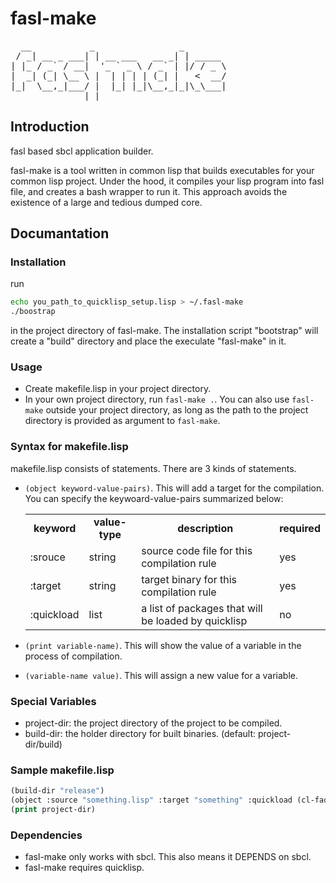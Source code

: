 fasl-make
=========
<pre>
  __           _                _        
 / _| __ _ ___| | __ ___   __ _| | _____ 
| |_ / _` / __|  '_ ` _ \ / _` | |/ / _ \
|  _| (_| \__ \ |  | | | | (_| |   <  __/
|_|  \__,_|___/ |  |_| |_|\__,_|_|\_\___|
              |_|                         
</pre>

## Introduction

fasl based sbcl application builder.

fasl-make is a tool written in common lisp that builds executables for your common lisp project. Under the hood, it compiles your lisp program into fasl file, and creates a bash wrapper to run it. This approach avoids the existence of a large and tedious dumped core.

## Documantation

### Installation

run 
```bash
echo you_path_to_quicklisp_setup.lisp > ~/.fasl-make
./boostrap
```
in the project directory of fasl-make. The installation script "bootstrap" will create a "build" directory and place the execulate "fasl-make" in it.

### Usage

- Create makefile.lisp in your project directory.
- In your own project directory, run ```fasl-make .```. You can also use ```fasl-make``` outside your project directory, as long as the path to the project directory is provided as argument to ```fasl-make```.

### Syntax for makefile.lisp

makefile.lisp consists of statements. There are 3 kinds of statements.


- ```(object keyword-value-pairs)```. This will add a target for the compilation. You can specify the keywoard-value-pairs summarized below:
  <table align="center">
  <tr><td align="center"> <b>keyword</b> </td> <td align="center"> <b> value-type </b> </td>
       <td align="center"> <b> description </b> </td> <td align="center"> <b> required </b> </td> </tr>
  <tr> <td>:srouce </td> <td> string </td> <td> source code file for this compilation rule </td> <td> yes </td> </tr> 
  <tr> <td>:target </td> <td> string </td> <td> target binary for this compilation rule </td> <td> yes </td> </tr> 
  <tr> <td>:quickload </td> <td> list </td> <td> a list of packages that will be loaded by quicklisp </td> <td> no </td> </tr> 
  </table>

- ```(print variable-name)```. This will show the value of a variable in the process of compilation.
- ```(variable-name value)```. This will assign a new value for a variable.

### Special Variables
- project-dir: the project directory of the project to be compiled.
- build-dir: the holder directory for built binaries. (default: project-dir/build)

### Sample makefile.lisp

```lisp
(build-dir "release")
(object :source "something.lisp" :target "something" :quickload (cl-fad))
(print project-dir)
```


### Dependencies
* fasl-make only works with sbcl. This also means it DEPENDS on sbcl.
* fasl-make requires quicklisp.


